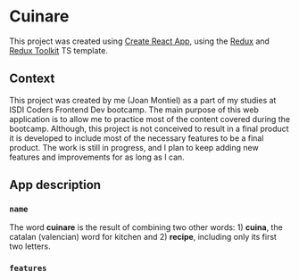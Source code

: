 # Cuinare

This project was created using [Create React App](https://github.com/facebook/create-react-app), using the [Redux](https://redux.js.org/) and [Redux Toolkit](https://redux-toolkit.js.org/) TS template.

## Context

This project was created by me (Joan Montiel) as a part of my studies at ISDI Coders Frontend Dev bootcamp. The main purpose of this web application is to allow me to practice most of the content covered during the bootcamp. Although, this project is not conceived to result in a final product it is developed to include most of the necessary features to be a final product. The work is still in progress, and I plan to keep adding new features and improvements for as long as I can.

## App description

### `name`

The word **cuinare** is the result of combining two other words: 1) **cuina**, the catalan (valencian) word for kitchen and 2) **recipe**, including only its first two letters.

### `features`
